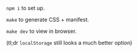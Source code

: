 `npm i` to set up.

`make` to generate CSS + manifest.

`make dev` to view in browser.

(tl;dr `localStorage` still looks a much better option)